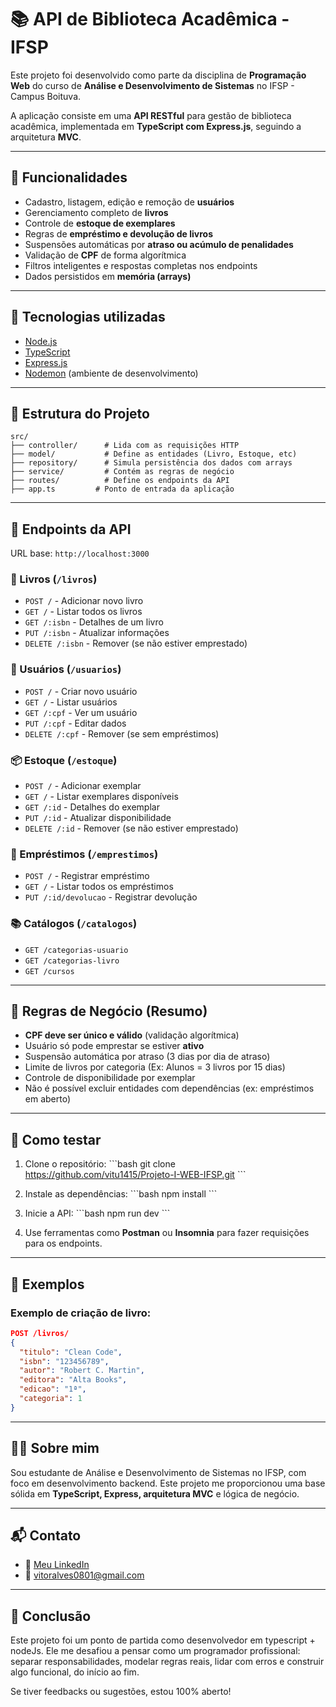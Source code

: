 # 📚 API de Biblioteca Acadêmica - IFSP

Este projeto foi desenvolvido como parte da disciplina de **Programação Web** do curso de **Análise e Desenvolvimento de Sistemas** no IFSP - Campus Boituva.

A aplicação consiste em uma **API RESTful** para gestão de biblioteca acadêmica, implementada em **TypeScript com Express.js**, seguindo a arquitetura **MVC**.

---

## 🚀 Funcionalidades

- Cadastro, listagem, edição e remoção de **usuários**
- Gerenciamento completo de **livros**
- Controle de **estoque de exemplares**
- Regras de **empréstimo e devolução de livros**
- Suspensões automáticas por **atraso ou acúmulo de penalidades**
- Validação de **CPF** de forma algorítmica
- Filtros inteligentes e respostas completas nos endpoints
- Dados persistidos em **memória (arrays)**

---

## 🧱 Tecnologias utilizadas

- [Node.js](https://nodejs.org)
- [TypeScript](https://www.typescriptlang.org/)
- [Express.js](https://expressjs.com/)
- [Nodemon](https://nodemon.io/) (ambiente de desenvolvimento)

---

## 📁 Estrutura do Projeto

```text
src/
├── controller/      # Lida com as requisições HTTP
├── model/           # Define as entidades (Livro, Estoque, etc)
├── repository/      # Simula persistência dos dados com arrays
├── service/         # Contém as regras de negócio
├── routes/          # Define os endpoints da API
├── app.ts         # Ponto de entrada da aplicação
```

---

## 🔄 Endpoints da API


URL base: `http://localhost:3000`

### 📘 Livros (`/livros`)
- `POST /` - Adicionar novo livro
- `GET /` - Listar todos os livros
- `GET /:isbn` - Detalhes de um livro
- `PUT /:isbn` - Atualizar informações
- `DELETE /:isbn` - Remover (se não estiver emprestado)

### 👤 Usuários (`/usuarios`)
- `POST /` - Criar novo usuário
- `GET /` - Listar usuários
- `GET /:cpf` - Ver um usuário
- `PUT /:cpf` - Editar dados
- `DELETE /:cpf` - Remover (se sem empréstimos)

### 📦 Estoque (`/estoque`)
- `POST /` - Adicionar exemplar
- `GET /` - Listar exemplares disponíveis
- `GET /:id` - Detalhes do exemplar
- `PUT /:id` - Atualizar disponibilidade
- `DELETE /:id` - Remover (se não estiver emprestado)

### 🔄 Empréstimos (`/emprestimos`)
- `POST /` - Registrar empréstimo
- `GET /` - Listar todos os empréstimos
- `PUT /:id/devolucao` - Registrar devolução

### 📚 Catálogos (`/catalogos`)
- `GET /categorias-usuario`
- `GET /categorias-livro`
- `GET /cursos`

---

## 📌 Regras de Negócio (Resumo)

- **CPF deve ser único e válido** (validação algorítmica)
- Usuário só pode emprestar se estiver **ativo**
- Suspensão automática por atraso (3 dias por dia de atraso)
- Limite de livros por categoria (Ex: Alunos = 3 livros por 15 dias)
- Controle de disponibilidade por exemplar
- Não é possível excluir entidades com dependências (ex: empréstimos em aberto)

---

## 🧪 Como testar

1. Clone o repositório:
\`\`\`bash
git clone https://github.com/vitu1415/Projeto-I-WEB-IFSP.git
\`\`\`

2. Instale as dependências:
\`\`\`bash
npm install
\`\`\`

3. Inicie a API:
\`\`\`bash
npm run dev
\`\`\`

4. Use ferramentas como **Postman** ou **Insomnia** para fazer requisições para os endpoints.

---

## 📸 Exemplos

### Exemplo de criação de livro:
```json
POST /livros/
{
  "titulo": "Clean Code",
  "isbn": "123456789",
  "autor": "Robert C. Martin",
  "editora": "Alta Books",
  "edicao": "1ª",
  "categoria": 1
}
```

---

## 🙋‍♂️ Sobre mim

Sou estudante de Análise e Desenvolvimento de Sistemas no IFSP, com foco em desenvolvimento backend. Este projeto me proporcionou uma base sólida em **TypeScript, Express, arquitetura MVC** e lógica de negócio.

---

## 📬 Contato

- 💼 [Meu LinkedIn](https://www.linkedin.com/in/vitor-alves-484932230/)
- 📧 vitoralves0801@gmail.com

---

## 🏁 Conclusão

Este projeto foi um ponto de partida como desenvolvedor em typescript + nodeJs. Ele me desafiou a pensar como um programador profissional: separar responsabilidades, modelar regras reais, lidar com erros e construir algo funcional, do início ao fim.

Se tiver feedbacks ou sugestões, estou 100% aberto!

